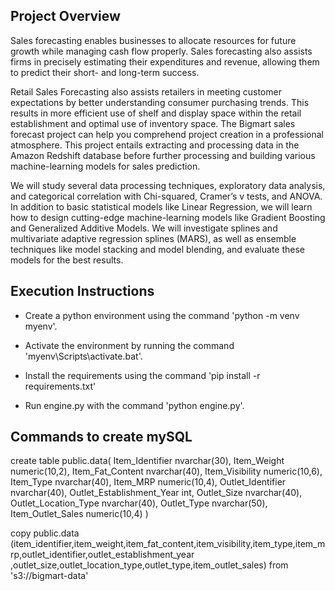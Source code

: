 ## **Project Overview**



Sales forecasting enables businesses to allocate resources for future growth while managing cash flow properly. Sales forecasting also assists firms in precisely estimating their expenditures and revenue, allowing them to predict their short- and long-term success. 

Retail Sales Forecasting also assists retailers in meeting customer expectations by better understanding consumer purchasing trends. This results in more efficient use of shelf and display space within the retail establishment and optimal use of inventory space.
The Bigmart sales forecast project can help you comprehend project creation in a professional atmosphere. This project entails extracting and processing data in the Amazon Redshift database before further processing and building various machine-learning models for sales prediction. 


We will study several data processing techniques, exploratory data analysis, and categorical correlation with Chi-squared, Cramer’s v tests, and ANOVA. In addition to basic statistical models like Linear Regression, we will learn how to design cutting-edge machine-learning models like Gradient Boosting and Generalized Additive Models. We will investigate splines and multivariate adaptive regression splines (MARS), as well as ensemble techniques like model stacking and model blending, and evaluate these models for the best results.



## **Execution Instructions**

* Create a python environment using the command 'python -m venv myenv'.

* Activate the environment by running the command 'myenv\Scripts\activate.bat'.

* Install the requirements using the command 'pip install -r requirements.txt'

* Run engine.py with the command 'python engine.py'.



## **Commands to create mySQL**


create table public.data(
Item_Identifier nvarchar(30),
Item_Weight numeric(10,2),
Item_Fat_Content nvarchar(40),
Item_Visibility numeric(10,6),
Item_Type nvarchar(40),
Item_MRP numeric(10,4),
Outlet_Identifier nvarchar(40),
Outlet_Establishment_Year int,
Outlet_Size nvarchar(40),
Outlet_Location_Type nvarchar(40),
Outlet_Type nvarchar(50),
Item_Outlet_Sales numeric(10,4)
)

copy public.data
(item_identifier,item_weight,item_fat_content,item_visibility,item_type,item_mrp,outlet_identifier,outlet_establishment_year
,outlet_size,outlet_location_type,outlet_type,item_outlet_sales)
from 's3://bigmart-data'
